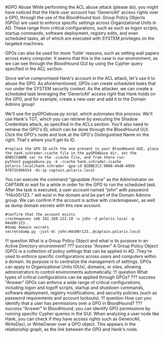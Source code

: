 #GPO Abuse
While performing the ACL abuse attack (please do), you might have noticed that the Hank user account has 'GenericAll' access rights over a GPO, through the use of the BloodHound tool. Group Policy Objects (GPOs) are used to enforce specific settings across Organizational Units in AD. These range from critical configurations,  such as such as logon scripts, startup commands, software deployment, registry edits, and even scheduled tasks, all of which are executed with SYSTEM privileges on the targeted machines.

GPOs can also be used for more 'futile' reasons, such as setting wall papers across every computer. It seems that this is the case in our environment, as we can see through the BloodHound GUI by using the Cypher query specified in the ACL section.

Since we've compromised Hank's account in the ACL attack, let's use it to abuse the GPO. As aforementioned, GPOs can create scheduled tasks that run under the SYSTEM security context. As the attacker, we can create a scheduled task leveraging the 'GenericAll' access right that Hank holds on the GPO, and for example, create a new user and add it to the Domain Admins group!

We'll use the pyGPOabuse.py script, which automates this process. We'll use Hank's TGT, which you can retrieve by executing the Shadow Credentials attack, as specified in the ACLs section. You'll also need to retrieve the GPO's ID, which can be done through the BloodHound GUI. Click the GPO's node and look at the GPO's Distinguished Name on the right. That's where you'll get its ID.
```
#replace the GPO ID with the one present in your BloodHound GUI, place the hank.schrader.ccache file in the pyGPOAbuse dir, set the KRB5CCNAME var to the .ccache file, and from there run:
python3 pygpoabuse.py -k -ccache hank.schrader.ccache polaris.local/hank.schrader -gpo-id B2DBE2C2-9880-444B-A950-97072C096554 -dc-ip captain.polaris.local
```

You can execute the command "gpupdate /force" as the Administrator on CAPTAIN or wait for a while in order for the GPO to run the scheduled task. After the task is executed, a user account named “john” with password “H4x00r123..” will exist in the domain and be part of the Domain Admins group. We can confirm if the account is active with crackmapexec, as well as dump domain secrets with this new account.

```
#confirm that the account exists
crackmapexec smb 192.168.122.10 -u john -d polaris.local -p H4x00r123..
#dump domain secrets
secretsdump.py -just-dc john:H4x00r123..@captain.polaris.local
```

!!! question
    What is a Group Policy Object and what is its purpose in an Active Directory environment?
??? success "Answer"
    A Group Policy Object (GPO) is a collection of policy settings that can be applied in AD. They're used to enforce specific configurations across users and computers within a domain. Its purpose is to centralize the management of settings. GPOs can apply to Organizational Units (OUs), domains, or sites, allowing administrators to control environments automatically.
!!! question
    What types of critical configurations can be applied through GPOs?
??? success "Answer"
    GPOs can enforce a wide range of critical configurations, including logon and logoff scripts, startup and shutdown commands, software deployment, registry modifications, and security policies (such as password requirements and account lockouts).
!!! question
    How can you identify that a user has permissions over a GPO in BloodHound?
??? success "Answer"
    In BloodHound, you can identify GPO permissions by running specific Cypher queries in the GUI. When analyzing a user node like Hank, you can check if they have access rights such as GenericAll, WriteDacl, or WriteOwner over a GPO object. This appears in the relationship graph, as the link between the GPO and Hank's node. 